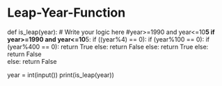 # Leap-Year-Function
def is_leap(year):
    # Write your logic here
    #year>=1990 and year<=10**5
        if year>=1990 and year<=10**5:
            if ((year%4) == 0):
                if (year%100 == 0):
                    if (year%400 == 0):
                        return True
                    else:
                        return False
                else:
                    return True
            else:
                return False    
        else:
            return False
    
         

year = int(input())
print(is_leap(year))
